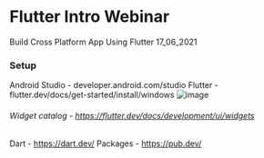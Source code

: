 # Flutter Intro Webinar
 Build Cross Platform App Using Flutter 17_06_2021


### Setup 
Android Studio - developer.android.com/studio
Flutter - flutter.dev/docs/get-started/install/windows
![image](https://user-images.githubusercontent.com/33630797/122389436-8f373e00-cf8e-11eb-9284-9e49d263239e.png)


###### Widget catalog - https://flutter.dev/docs/development/ui/widgets
Dart - https://dart.dev/
Packages - https://pub.dev/
